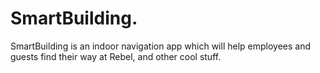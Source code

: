 # SmartBuilding.

SmartBuilding is an indoor navigation app which will help employees and guests find their way at Rebel, and other cool stuff. 
